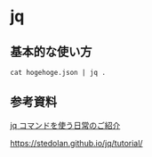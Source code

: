 # jq

## 基本的な使い方


```
cat hogehoge.json | jq .
```




## 参考資料

[jq コマンドを使う日常のご紹介](https://qiita.com/takeshinoda@github/items/2dec7a72930ec1f658af)

https://stedolan.github.io/jq/tutorial/